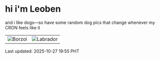 # hi i'm Leoben

and i like dogs—so have some random dog pics that change whenever my CRON feels like it

|  |  |
|--------|----------|
| ![Borzoi](https://random-dog-vercel.vercel.app/api/random-borzoi?v=1761566143) | ![Labrador](https://random-dog-vercel.vercel.app/api/random-labrador?v=1761566143) |

Last updated: 2025-10-27 19:55 PHT
